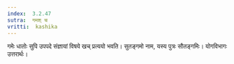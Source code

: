 ```yaml
---
index:  3.2.47
sutra:  गमश् च
vritti:  kashika 
---
```


गमेः धातोः सुपि उपपदे संज्ञायां विषये खच् प्रत्ययो भवति। सुतङ्गमो नाम, यस्य पुत्रः सौतङ्गमिः। योगविभागः उत्तरार्थः।

